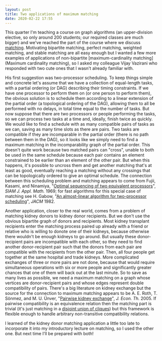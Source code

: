 ```yaml
---
layout: post
title: Two applications of maximum matching
date: 2020-02-22 17:55
---
```

This quarter I'm teaching a course on graph algorithms (an upper-division elective, so only around 200 students; our required classes are much bigger) and we've reached the part of the course where we discuss [matching](https://en.wikipedia.org/wiki/Matching_(graph_theory)). Motivating bipartite matching, perfect matching, weighted matching, and stable matching are all easy enough but I wanted a few more examples of applications of non-bipartite [maximum-cardinality matching](Maximum cardinality matching), so I asked my colleague Vijay Vazirani who responded with two cute ones that I wasn't already familiar with.

His first suggestion was two-processor scheduling. To keep things simple and concrete let's assume that we have a collection of equal-length tasks, with a partial ordering (or DAG) describing their timing constraints. If we have one processor to perform them on (or one person to perform them), the obvious solution is to schedule them according to a linear extension of the partial order (a topological ordering of the DAG), allowing them to all be performed with no delays, in total time equal to the number of tasks. But now suppose that there are two processors or people performing the tasks, so we can process two tasks at a time and, ideally, finish twice as quickly. We would like to find a schedule with as many compatible pairs of tasks as we can, saving as many time slots as there are pairs. Two tasks are compatible if they are incomparable in the partial order (there is no path between them in the DAG), so it looks like we simply need to find a maximum matching in the incomparability graph of the partial order. This doesn't quite work because two matched pairs can "cross",
unable to both be used in the same schedule because each pair contains an element constrained to be earlier than an element of the other pair. But when this happens, it's possible to uncross them and get another matching that's at least as good, eventually reaching a matching without any crossings that can be topologically ordered to give an optimal schedule. The connection between this scheduling problem and matching appears to come from Fujii, Kasami, and Ninamiya, "[Optimal sequencing of two equivalent processors](https://doi.org/10.1137/0117070)", _SIAM J. Appl. Math._ 1969; for fast algorithms for this special case of matching see H. Gabow, "[An almost-linear algorithm for two-processor scheduling](https://doi.org/10.1145/322326.322335)", _JACM_ 1982.

Another application, closer to the real world, comes from a problem of matching kidney donors to kidney donor recipients. But we don't use the obvious bipartite graph of donors and recipients. Most kidney transplant recipients enter the matching process paired up already with a friend or relative who is willing to donote one of their kidneys, because otherwise there wouldn't be enough kidneys to go around. But usually these donor-recipient pairs are incompatible with each other, so they need to find another donor-recipient pair such that the donors from each pair are compatible with the recipients from the other pair. Then, all four people get together at the same hospital and trade kidneys. More complicated exchanges of three or more pairs are not done, because that would require simultaneous operations with six or more people and significantly greater chances that one of them will back out at the last minute. So to save as many lives as possible, we need a maximum matching on a graph whose vertices are donor-recipient pairs and whose edges represent double compatibility of pairs. There's a big literature on kidney exchange but the source for the connection to maximum matching appears to be A. E. Roth, T. Sönmez, and M. U. Ünver, "[Pairwise kidney exchange](https://www.nber.org/papers/w10698.pdf)", _J. Econ. Th._ 2005.
If pairwise compatibility is an equivalence relation then the matching part is trivial (it's just matching in a [disjoint union of cliques](https://en.wikipedia.org/wiki/Cluster_graph)) but this framework is flexible enough to handle arbitrary non-transitive compatibility relations.

I learned of the kidney donor matching application a little too late to incorporate it into my introductory lecture on matching, so I used the other one. But next time I'll be prepared with both!